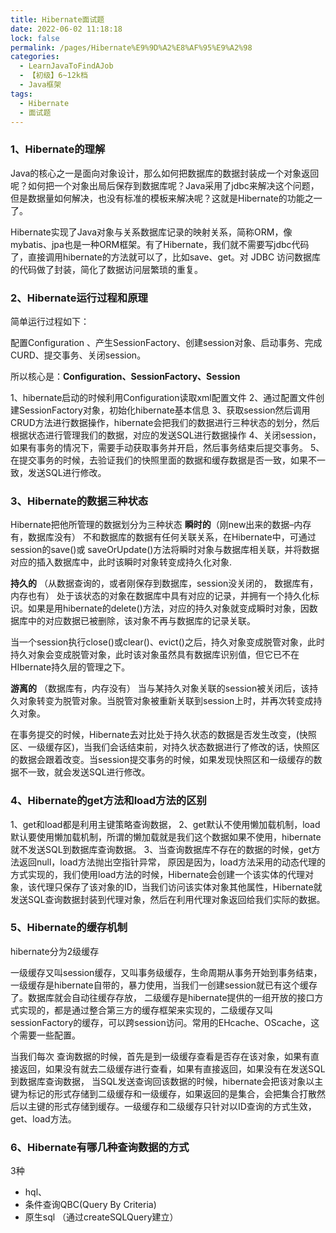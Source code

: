 ```yaml
---
title: Hibernate面试题
date: 2022-06-02 11:18:18
lock: false
permalink: /pages/Hibernate%E9%9D%A2%E8%AF%95%E9%A2%98
categories: 
  - LearnJavaToFindAJob
  - 【初级】6~12k档
  - Java框架
tags: 
  - Hibernate
  - 面试题
---
```

### 1、Hibernate的理解

Java的核心之一是面向对象设计，那么如何把数据库的数据封装成一个对象返回呢？如何把一个对象出局后保存到数据库呢？Java采用了jdbc来解决这个问题，但是数据量如何解决，也没有标准的模板来解决呢？这就是Hibernate的功能之一了。



Hibernate实现了Java对象与关系数据库记录的映射关系，简称ORM，像mybatis、jpa也是一种ORM框架。有了Hibernate，我们就不需要写jdbc代码了，直接调用hibernate的方法就可以了，比如save、get。对 JDBC 访问数据库的代码做了封装，简化了数据访问层繁琐的重复。



### 2、Hibernate运行过程和原理

简单运行过程如下：

配置Configuration 、产生SessionFactory、创建session对象、启动事务、完成CURD、提交事务、关闭session。



所以核心是：**Configuration、SessionFactory、Session**

1、hibernate启动的时候利用Configuration读取xml配置文件 
2、通过配置文件创建SessionFactory对象，初始化hibernate基本信息 
3、获取session然后调用CRUD方法进行数据操作，hibernate会把我们的数据进行三种状态的划分，然后根据状态进行管理我们的数据，对应的发送SQL进行数据操作 
4、关闭session，如果有事务的情况下，需要手动获取事务并开启，然后事务结束后提交事务。 
5、在提交事务的时候，去验证我们的快照里面的数据和缓存数据是否一致，如果不一致，发送SQL进行修改。

### 3、Hibernate的数据三种状态 

Hibernate把他所管理的数据划分为三种状态 
**瞬时的**（刚new出来的数据–内存有，数据库没有） 不和数据库的数据有任何关联关系，在Hibernate中，可通过session的save()或 saveOrUpdate()方法将瞬时对象与数据库相关联，并将数据对应的插入数据库中，此时该瞬时对象转变成持久化对象.

**持久的** （从数据查询的，或者刚保存到数据库，session没关闭的， 数据库有，内存也有） 处于该状态的对象在数据库中具有对应的记录，并拥有一个持久化标识。如果是用hibernate的delete()方法，对应的持久对象就变成瞬时对象，因数据库中的对应数据已被删除，该对象不再与数据库的记录关联。

当一个session执行close()或clear()、evict()之后，持久对象变成脱管对象，此时持久对象会变成脱管对象，此时该对象虽然具有数据库识别值，但它已不在HIbernate持久层的管理之下。

**游离的** （数据库有，内存没有） 当与某持久对象关联的session被关闭后，该持久对象转变为脱管对象。当脱管对象被重新关联到session上时，并再次转变成持久对象。



在事务提交的时候，Hibernate去对比处于持久状态的数据是否发生改变，(快照区、一级缓存区)，当我们会话结束前，对持久状态数据进行了修改的话，快照区的数据会跟着改变。当session提交事务的时候，如果发现快照区和一级缓存的数据不一致，就会发送SQL进行修改。



### 4、Hibernate的get方法和load方法的区别 

1、get和load都是利用主键策略查询数据， 
2、get默认不使用懒加载机制，load默认要使用懒加载机制，所谓的懒加载就是我们这个数据如果不使用，hibernate就不发送SQL到数据库查询数据。 
3、当查询数据库不存在的数据的时候，get方法返回null，load方法抛出空指针异常， 
原因是因为，load方法采用的动态代理的方式实现的，我们使用load方法的时候，Hibernate会创建一个该实体的代理对象，该代理只保存了该对象的ID，当我们访问该实体对象其他属性，Hibernate就发送SQL查询数据封装到代理对象，然后在利用代理对象返回给我们实际的数据。



### 5、Hibernate的缓存机制

hibernate分为2级缓存 

一级缓存又叫session缓存，又叫事务级缓存，生命周期从事务开始到事务结束，一级缓存是hibernate自带的，暴力使用，当我们一创建session就已有这个缓存了。数据库就会自动往缓存存放， 
二级缓存是hibernate提供的一组开放的接口方式实现的，都是通过整合第三方的缓存框架来实现的，二级缓存又叫sessionFactory的缓存，可以跨session访问。常用的EHcache、OScache，这个需要一些配置。



当我们每次 查询数据的时候，首先是到一级缓存查看是否存在该对象，如果有直接返回，如果没有就去二级缓存进行查看，如果有直接返回，如果没有在发送SQL到数据库查询数据， 
当SQL发送查询回该数据的时候，hibernate会把该对象以主键为标记的形式存储到二级缓存和一级缓存，如果返回的是集合，会把集合打散然后以主键的形式存储到缓存。一级缓存和二级缓存只针对以ID查询的方式生效，get、load方法。



### 6、Hibernate有哪几种查询数据的方式

3种

- hql、
- 条件查询QBC(Query By Criteria)
- 原生sql （通过createSQLQuery建立）